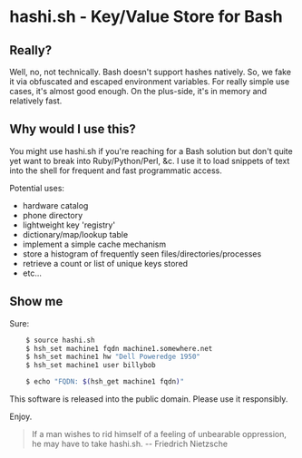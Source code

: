  hashi.sh - Key/Value Store for Bash
===================================

## Really?

Well, no, not technically. Bash doesn't support hashes natively. So, we fake it via
obfuscated and escaped environment variables. For really simple use cases, it's almost
good enough. On the plus-side, it's in memory and relatively fast.

## Why would I use this?

You might use hashi.sh if you're reaching for a Bash solution but don't quite yet want to 
break into Ruby/Python/Perl, &c. I use it to load snippets of text into the shell for frequent and
fast programmatic access.

Potential uses:

* hardware catalog
* phone directory
* lightweight key 'registry'
* dictionary/map/lookup table
* implement a simple cache mechanism
* store a histogram of frequently seen files/directories/processes
* retrieve a count or list of unique keys stored
* etc...

## Show me

Sure:

```bash
    $ source hashi.sh
    $ hsh_set machine1 fqdn machine1.somewhere.net
    $ hsh_set machine1 hw "Dell Poweredge 1950"
    $ hsh_set machine1 user billybob

    $ echo "FQDN: $(hsh_get machine1 fqdn)"
```
This software is released into the public domain.  Please use it responsibly.

Enjoy.

> If a man wishes to rid himself of a feeling of unbearable oppression, he may have to take hashi.sh. -- Friedrich Nietzsche
